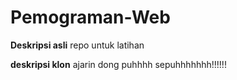 # Pemograman-Web
**Deskripsi asli**
repo untuk latihan

**deskripsi klon**
ajarin dong puhhhh sepuhhhhhhh!!!!!!
